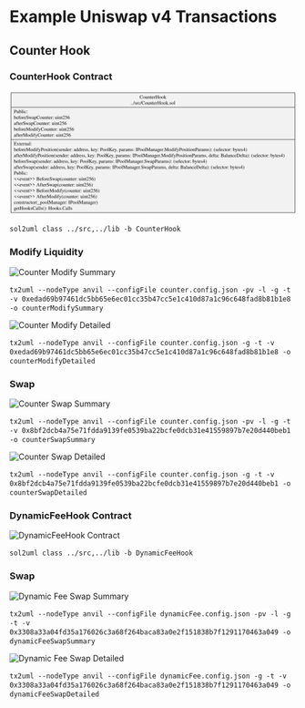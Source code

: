 # Example Uniswap v4 Transactions

## Counter Hook

### CounterHook Contract

![CounterHook Contract](./CounterHook.svg)

```
sol2uml class ../src,../lib -b CounterHook
```

<!-- ### Pool Setup

[Counter Swap](./counterSwap.svg)

```
tx2uml --nodeType anvil --configFile counter.config.json -t -l -g -v 0x9cf249890694687e28f66952c3a0469e9150dc788c2a4983ba7e373433270c44,0xc1756dfb5669fe320edb26f99150f836448b07aed75b453604fe3af20ba97e72,0x02ff4b04a82193eba7247358a09a1d0630159a0e54d946d1d45a10dff6ce3388 -o counterSetup
``` -->

### Modify Liquidity

![Counter Modify Summary](./counterModifySummary.svg)

```
tx2uml --nodeType anvil --configFile counter.config.json -pv -l -g -t -v 0xedad69b97461dc5bb65e6ec01cc35b47cc5e1c410d87a1c96c648fad8b81b1e8 -o counterModifySummary
```

![Counter Modify Detailed](./counterModifyDetailed.svg)

```
tx2uml --nodeType anvil --configFile counter.config.json -g -t -v 0xedad69b97461dc5bb65e6ec01cc35b47cc5e1c410d87a1c96c648fad8b81b1e8 -o counterModifyDetailed
```

### Swap

![Counter Swap Summary](./counterSwapSummary.svg)

```
tx2uml --nodeType anvil --configFile counter.config.json -pv -l -g -t -v 0x8bf2dcb4a75e71fdda9139fe0539ba22bcfe0dcb31e41559897b7e20d440beb1 -o counterSwapSummary
```

![Counter Swap Detailed](./counterSwapDetailed.svg)

```
tx2uml --nodeType anvil --configFile counter.config.json -g -t -v 0x8bf2dcb4a75e71fdda9139fe0539ba22bcfe0dcb31e41559897b7e20d440beb1 -o counterSwapDetailed
```


### DynamicFeeHook Contract

![DynamicFeeHook Contract](./DynamicFeeHook.svg)

```
sol2uml class ../src,../lib -b DynamicFeeHook
```

### Swap

![Dynamic Fee Swap Summary](./dynamicFeeSwapSummary.svg)

```
tx2uml --nodeType anvil --configFile dynamicFee.config.json -pv -l -g -t -v 0x3308a33a04fd35a176026c3a68f264baca83a0e2f151838b7f1291170463a049 -o dynamicFeeSwapSummary
```

![Dynamic Fee Swap Detailed](./dynamicFeeSwapDetailed.svg)

```
tx2uml --nodeType anvil --configFile dynamicFee.config.json -g -t -v 0x3308a33a04fd35a176026c3a68f264baca83a0e2f151838b7f1291170463a049 -o dynamicFeeSwapDetailed
```

